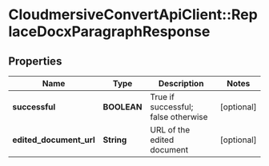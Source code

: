# CloudmersiveConvertApiClient::ReplaceDocxParagraphResponse

## Properties
Name | Type | Description | Notes
------------ | ------------- | ------------- | -------------
**successful** | **BOOLEAN** | True if successful; false otherwise | [optional] 
**edited_document_url** | **String** | URL of the edited document | [optional] 



